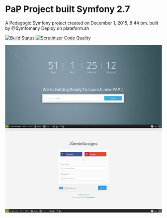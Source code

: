 PaP  Project built Symfony 2.7
====

A Pedagogic Symfony project created on December 1, 2015, 8:44 pm. built by @Symfomany
Deploy on plateform.sh

[![Build Status](https://travis-ci.org/Symfomany/papsymfony.svg?branch=master)](https://travis-ci.org/Symfomany/papsymfony)
[![Scrutinizer Code Quality](https://scrutinizer-ci.com/g/Symfomany/papsymfony/badges/quality-score.png?b=master)](https://scrutinizer-ci.com/g/Symfomany/papsymfony/?branch=master)


![GitHub Logo](/screen/img1.png)
![GitHub Logo](/screen/img2.png)
